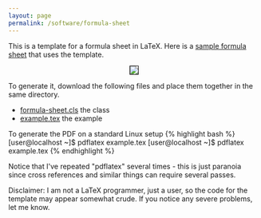 ```yaml
---
layout: page
permalink: /software/formula-sheet
---
```


This is a template for a formula sheet in LaTeX.
Here is a [sample formula sheet](https://drive.google.com/uc?export=view&id=0B-2GT91ukpxVWlNhamJ1eHBTaUU) that uses
the template.

<center>
<p/><a href="https://drive.google.com/uc?export=view&id=0B-2GT91ukpxVWlNhamJ1eHBTaUU">
<img src="https://drive.google.com/uc?export=view&id=0B-2GT91ukpxVcms5blN2Um5sMGs" style="border: 1px solid black; float: none"/>
</a>
</center>

To generate it, download the following files and place them together in
the same directory.
* [formula-sheet.cls](https://drive.google.com/uc?export=view&id=0B-2GT91ukpxVc2Z3aU9pTGtvNm8) the class
* [example.tex](https://drive.google.com/uc?export=view&id=0B-2GT91ukpxVZ2ZhT1ZoTlNNeDQ) the example


To generate the PDF on a standard Linux setup
{% highlight bash %}
[user@localhost ~]$ pdflatex example.tex
[user@localhost ~]$ pdflatex example.tex
{% endhighlight %}

Notice that I've repeated "pdflatex" several times - this is just paranoia
since cross references and similar things can require several passes.

Disclaimer: I am not a LaTeX programmer, just a user, so the code for the template
may appear somewhat crude. If you notice any severe problems, let me know.
